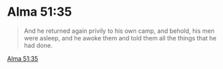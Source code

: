 # Alma 51:35

> And he returned again privily to his own camp, and behold, his men were asleep, and he awoke them and told them all the things that he had done.

[Alma 51:35](https://www.churchofjesuschrist.org/study/scriptures/bofm/alma/51?lang=eng&id=p35#p35)


